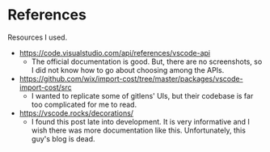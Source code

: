 # References

Resources I used.

- https://code.visualstudio.com/api/references/vscode-api
  - The official documentation is good. But, there are no screenshots, so I did
    not know how to go about choosing among the APIs.
- https://github.com/wix/import-cost/tree/master/packages/vscode-import-cost/src
  - I wanted to replicate some of gitlens' UIs, but their codebase is far too
    complicated for me to read.
- https://vscode.rocks/decorations/
  - I found this post late into development. It is very informative and I wish
    there was more documentation like this. Unfortunately, this guy's blog is dead.

